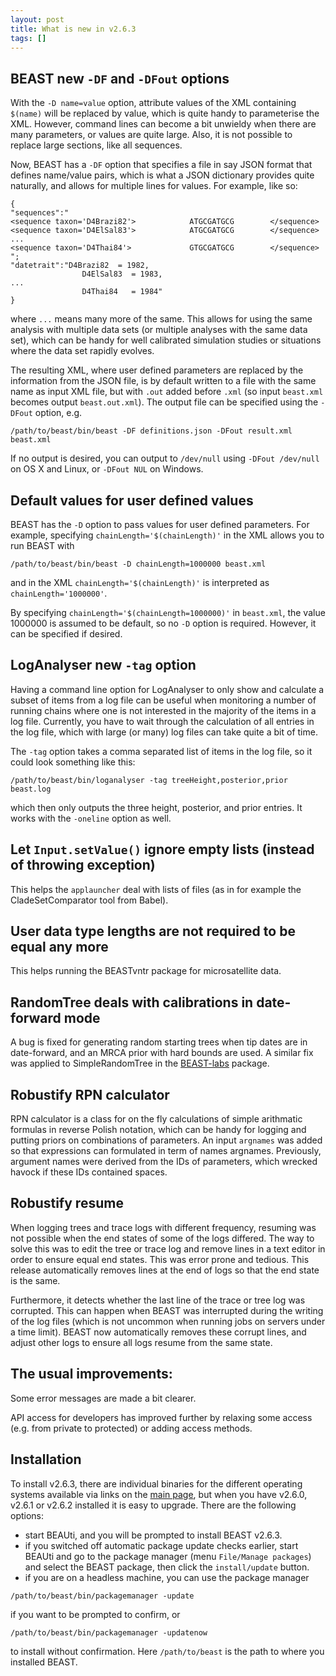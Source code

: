 ```yaml
---
layout: post
title: What is new in v2.6.3
tags: []
---
```


## BEAST new `-DF` and `-DFout` options

With the `-D name=value` option, attribute values of the XML containing `$(name)` will be replaced by value, which is quite handy to parameterise the XML. However, command lines can become a bit unwieldy when there are many parameters, or values are quite large. Also, it is not possible to replace large sections, like all sequences.

Now, BEAST has a `-DF` option that specifies a file in say JSON format that defines name/value pairs, which is what a JSON dictionary provides quite naturally, and allows for multiple lines for values. For example, like so:

```
{
"sequences":"
<sequence taxon='D4Brazi82'>            ATGCGATGCG        </sequence>
<sequence taxon='D4ElSal83'>            ATGCGATGCG        </sequence>
...
<sequence taxon='D4Thai84'>             GTGCGATGCG        </sequence>
";
"datetrait":"D4Brazi82  = 1982,
                D4ElSal83  = 1983,
...
                D4Thai84   = 1984"
}
```

where `...` means many more of the same. This allows for using the same analysis with multiple data sets (or multiple analyses with the same data set), which can be handy for well calibrated simulation studies or situations where the data set rapidly evolves.

The resulting XML, where user defined parameters are replaced by the information from the JSON file, is by default written to a file with the same name as input XML file, but with `.out` added before `.xml` (so input `beast.xml` becomes output `beast.out.xml`). The output file can be specified using the `-DFout` option, e.g.

```
/path/to/beast/bin/beast -DF definitions.json -DFout result.xml beast.xml
```

If no output is desired, you can output to `/dev/null` using `-DFout /dev/null` on OS X and Linux, or `-DFout NUL` on Windows.




## Default values for user defined values

BEAST has the `-D` option to pass values for user defined parameters. For example, specifying `chainLength='$(chainLength)'` in the XML allows you to run BEAST with

```
/path/to/beast/bin/beast -D chainLength=1000000 beast.xml
```

and in the XML `chainLength='$(chainLength)'` is interpreted as `chainLength='1000000'`.


By specifying `chainLength='$(chainLength=1000000)'` in `beast.xml`, the value 1000000 is assumed to be default, so no `-D` option is required. However, it can be specified if desired.



## LogAnalyser new `-tag` option

Having a command line option for LogAnalyser to only show and calculate a subset of items from a log file can be useful when monitoring a number of running chains where one is not interested in the majority of the items in a log file. Currently, you have to wait through the calculation of all entries in the log file, which with large (or many) log files can take quite a bit of time.

The `-tag` option takes a comma separated list of items in the log file, so it could look something like this:

```
/path/to/beast/bin/loganalyser -tag treeHeight,posterior,prior beast.log
```

which then only outputs the three height, posterior, and prior entries. It works with the `-oneline` option as well.

## Let `Input.setValue()` ignore empty lists (instead of throwing exception) 

This helps the `applauncher` deal with lists of files (as in for example the CladeSetComparator tool from Babel).

## User data type lengths are not required to be equal any more

This helps running the BEASTvntr package for microsatellite data.


## RandomTree deals with calibrations in date-forward mode

A bug is fixed for generating random starting trees when tip dates are in date-forward, and an MRCA prior with hard bounds are used. A similar fix was applied to SimpleRandomTree in the [BEAST-labs](https://github.com/BEAST2-Dev/BEASTLabs) package.

## Robustify RPN calculator

RPN calculator is a class for on the fly calculations of simple arithmatic formulas in reverse Polish notation, which can be handy for logging and putting priors on combinations of parameters. An input `argnames` was added so that expressions can formulated in term of names argnames. Previously, argument names were derived from the IDs of parameters, which wrecked havock if these IDs contained spaces.

## Robustify resume

When logging trees and trace logs with different frequency, resuming was not possible when the end states of some of the logs differed. The way to solve this was to edit the tree or trace log and remove lines in a text editor in order to ensure equal end states. This was error prone and tedious. This release automatically removes lines at the end of logs so that the end state is the same. 

Furthermore, it detects whether the last line of the trace or tree log was corrupted. This can happen when BEAST was interrupted during the writing of the log files (which is not uncommon when running jobs on servers under a time limit). BEAST now automatically removes these corrupt lines, and adjust other logs to ensure all logs resume from the same state.

## The usual improvements:

Some error messages are made a bit clearer.

API access for developers has improved further by relaxing some access (e.g. from private to protected) or adding access methods.

## Installation

To install v2.6.3, there are individual binaries for the different operating systems available via links on the [main page](/), but when you have v2.6.0, v2.6.1 or v2.6.2 installed it is easy to upgrade. There are the following options:

* start BEAUti, and you will be prompted to install BEAST v2.6.3.
* if you switched off automatic package update checks earlier, start BEAUti and go to the package manager (menu `File/Manage packages`) and select the BEAST package, then click the `install/update` button.
* if you are on a headless machine, you can use the package manager
```
/path/to/beast/bin/packagemanager -update
```
if you want to be prompted to confirm, or
```
/path/to/beast/bin/packagemanager -updatenow
```
to install without confirmation. Here `/path/to/beast` is the path to where you installed BEAST.

